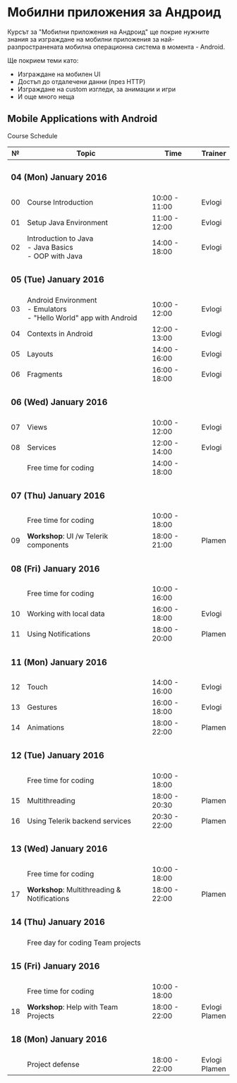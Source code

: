 # Мобилни приложения за Андроид

Курсът за "Мобилни приложения на Андроид" ще покрие нужните знания за изграждане на мобилни приложения за най-разпространената мобилна операционна система в момента - Android.

Ще покрием теми като:

- Изграждане на мобилен UI
- Достъп до отдалечени данни (през HTTP)
- Изграждане на custom изгледи, за анимации и игри
- И още много неща


## Mobile Applications with Android
 Course Schedule

<table>
    <thead>
        <tr><th>№</th><th>Topic</th><th>Time</th><th>Trainer</th></tr>
    </thead>
    <tbody>
        <tr><td colspan="4"><h3><a id="user-content-05-tue-january-2016" class="anchor" href="#04-mon-january-2016" aria-hidden="true"><span class="octicon octicon-link"></span></a>04 (Mon) January 2016</h3></td></tr>
        <tr><td>00</td><td>Course Introduction</td><td>10:00 - 11:00</td><td>Evlogi</td></tr>
        <tr><td>01</td><td>Setup Java Environment</td><td>11:00 - 12:00</td><td>Evlogi</td></tr>
        <tr><td>02</td><td>Introduction to Java<br>- Java Basics<br>- OOP with Java</td><td>14:00 - 18:00</td><td>Evlogi</td></tr>
        <tr><td colspan="4"><h3><a id="user-content-05-tue-january-2016" class="anchor" href="#05-tue-january-2016" aria-hidden="true"><span class="octicon octicon-link"></span></a>05 (Tue) January 2016</h3></td></tr>
        <tr><td>03</td><td>Android Environment<br>- Emulators<br>- "Hello World" app with Android</td><td>10:00 - 12:00</td><td>Evlogi</td></tr>
        <tr><td>04</td><td>Contexts in Android</td><td>12:00 - 13:00</td><td>Evlogi</td></tr>
        <tr><td>05</td><td>Layouts</td><td>14:00 - 16:00</td><td>Evlogi</td></tr>
        <tr><td>06</td><td>Fragments</td><td>16:00 - 18:00</td><td>Evlogi</td></tr>
        <tr><td colspan="4"><h3><a id="user-content-06-wed-january-2016" class="anchor" href="#06-wed-january-2016" aria-hidden="true"><span class="octicon octicon-link"></span></a>06 (Wed) January 2016</h3></td></tr>
        <tr><td>07</td><td>Views</td><td>10:00 - 12:00</td><td>Evlogi</td></tr>
        <tr><td>08</td><td>Services</td><td>12:00 - 14:00</td><td>Evlogi</td></tr>
        <tr><td></td><td>Free time for coding</td><td>14:00 - 18:00</td><td></td></tr>
        <tr><td colspan="4"><h3><a id="user-content-07-thu-january-2016" class="anchor" href="#07-thu-january-2016" aria-hidden="true"><span class="octicon octicon-link"></span></a>07 (Thu) January 2016</h3></td></tr>
        <tr><td></td><td>Free time for coding</td><td>10:00 - 18:00</td><td></td></tr>
        <tr><td>09</td><td><strong>Workshop</strong>: UI /w Telerik components</td><td>18:00 - 21:00</td><td>Plamen</td></tr>
        <tr><td colspan="4"><h3><a id="user-content-08-fri-january-2016" class="anchor" href="#08-fri-january-2016" aria-hidden="true"><span class="octicon octicon-link"></span></a>08 (Fri) January 2016</h3></td></tr>
        <tr><td></td><td>Free time for coding</td><td>10:00 - 16:00</td><td></td></tr>
        <tr><td>10</td><td>Working with local data</td><td>16:00 - 18:00</td><td>Evlogi</td></tr>
        <tr><td>11</td><td>Using Notifications</td><td>18:00 - 20:00</td><td>Plamen</td></tr>
        <tr><td colspan="4"><h3><a id="user-content-11-mon-january-2016" class="anchor" href="#11-mon-january-2016" aria-hidden="true"><span class="octicon octicon-link"></span></a>11 (Mon) January 2016</h3></td></tr>
        <tr><td>12</td><td>Touch</td><td>14:00 - 16:00</td><td>Evlogi</td></tr>
        <tr><td>13</td><td>Gestures</td><td>16:00 - 18:00</td><td>Evlogi</td></tr>
        <tr><td>14</td><td>Animations</td><td>18:00 - 22:00</td><td>Plamen</td></tr>
        <tr><td colspan="4"><h3><a id="user-content-12-tue-january-2016" class="anchor" href="#12-tue-january-2016" aria-hidden="true"><span class="octicon octicon-link"></span></a>12 (Tue) January 2016</h3></td></tr>
        <tr><td></td><td>Free time for coding</td><td>10:00 - 18:00</td><td></td></tr>
        <tr><td>15</td><td>Multithreading</td><td>18:00 - 20:30</td><td>Plamen</td></tr>
        <tr><td>16</td><td>Using Telerik backend services</td><td>20:30 - 22:00</td><td>Plamen</td></tr>
        <tr><td colspan="4"><h3><a id="user-content-13-wed-january-2016" class="anchor" href="#13-wed-january-2016" aria-hidden="true"><span class="octicon octicon-link"></span></a>13 (Wed) January 2016</h3></td></tr>
        <tr><td></td><td>Free time for coding</td><td>10:00 - 18:00</td><td></td></tr>
        <tr><td>17</td><td><strong>Workshop</strong>: Multithreading &amp; Notifications</td><td>18:00 - 22:00</td><td>Plamen</td></tr>
        <tr><td colspan="4"><h3><a id="user-content-14-thu-january-2016" class="anchor" href="#14-thu-january-2016" aria-hidden="true"><span class="octicon octicon-link"></span></a>14 (Thu) January 2016</h3></td></tr>
        <tr><td></td><td>Free day for coding Team projects</td><td></td><td></td></tr>
        <tr><td colspan="4"><h3><a id="user-content-15-fri-january-2016" class="anchor" href="#15-fri-january-2016" aria-hidden="true"><span class="octicon octicon-link"></span></a>15 (Fri) January 2016</h3></td></tr>
        <tr><td></td><td>Free time for coding</td><td>10:00 - 18:00</td><td></td></tr>
        <tr><td>18</td><td><strong>Workshop</strong>: Help with Team Projects</td><td>18:00 - 22:00</td><td>Evlogi<br>Plamen</td></tr>
        <tr><td colspan="4"><h3><a id="user-content-18-mon-january-2016" class="anchor" href="#18-mon-january-2016" aria-hidden="true"><span class="octicon octicon-link"></span></a>18 (Mon) January 2016</h3></td></tr>
        <tr><td></td><td>Project defense</td><td>18:00 - 22:00</td><td>Evlogi<br>Plamen</td></tr>
    </tbody>
</table>




